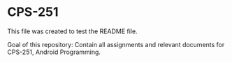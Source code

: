 # CPS-251

This file was created to test the README file.

Goal of this repository: Contain all assignments and relevant documents for CPS-251, Android Programming.
